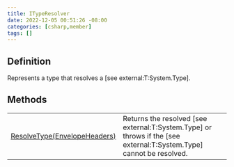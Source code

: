 ```yaml
---
title: ITypeResolver
date: 2022-12-05 00:51:26 -08:00
categories: [csharp,member]
tags: []
---
```


## Definition

Represents a type that resolves a [see external:T:System.Type].

## Methods
<table><tr><td><!--/posts/csharp.member.entitydb.common.typeresolvers.ityperesolver.resolvetype/--><a href='#'>ResolveType(EnvelopeHeaders)</a></td><td>
Returns the resolved [see external:T:System.Type] or throws if the [see external:T:System.Type] cannot be resolved.
</td></tr></table>
